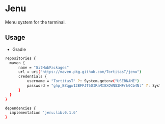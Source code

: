# Jenu

Menu system for the terminal.

## Usage

- Gradle
```bash
repositories {
  maven {
      name = "GitHubPackages"
      url = uri("https://maven.pkg.github.com/TortitasT/jenu")
      credentials {
          username = "TortitasT" ?: System.getenv("USERNAME")
          password = "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" ?: System.getenv("TOKEN")
      }
  }
}

dependencies {
  implementation 'jenu:lib:0.1.6'
}
```
